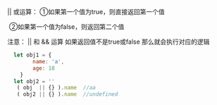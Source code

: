 || 或运算： ①如果第一个值为true，则直接返回第一个值

​      ②如果第一个值为false，则返回第二个值

 

注意：  || 和 && 运算 如果返回值不是true或false 那么就会执行对应的逻辑       

```javascript
  let obj1 = {
        name: 'a',
        age: 18
    }
  let obj2 = ''
   ( obj  || {} ).name  //aa
   ( obj2 || {} ).name  //undefined
```

